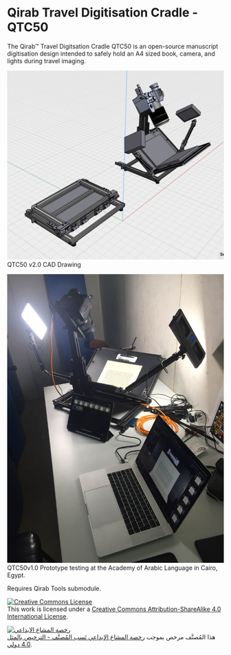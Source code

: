 # Qirab Travel Digitisation Cradle - QTC50

The Qirab™ Travel Digitsation Cradle QTC50 is an open-source manuscript digitisation design intended to safely hold an A4 sized book, camera, and lights during travel imaging.

![QTC50v2.0_CAD](https://github.com/Qirab/QirabTravelDigitisationCradle/blob/main/QTC50_A4_v2.0.png)
QTC50 v2.0 CAD Drawing

![QTC50v1.0 Prototype testing at the Academy of Arabic Languagein Cairo, Egypt](https://github.com/Qirab/QirabTravelDigitisationCradle/blob/main/QTC50v1.0_AcademyofARabicLAngCairo_IMG_0207.JPG)
QTC50v1.0 Prototype testing at the Academy of Arabic Language in Cairo, Egypt.

Requires Qirab Tools submodule.

<a rel="license" href="http://creativecommons.org/licenses/by-sa/4.0/"><img alt="Creative Commons License" style="border-width:0" src="https://i.creativecommons.org/l/by-sa/4.0/88x31.png" /></a><br />This work is licensed under a <a rel="license" href="http://creativecommons.org/licenses/by-sa/4.0/">Creative Commons Attribution-ShareAlike 4.0 International License</a>.

<a rel="license" href="http://creativecommons.org/licenses/by-sa/4.0/"><img alt="رخصة المشاع الابداعي" style="border-width:0" src="https://i.creativecommons.org/l/by-sa/4.0/88x31.png" /></a><br />هذا المُصنَّف مرخص بموجب <a rel="license" href="http://creativecommons.org/licenses/by-sa/4.0/">رخصة المشاع الإبداعي نَسب المُصنَّف - الترخيص بالمثل 4.0 دولي</a>.
